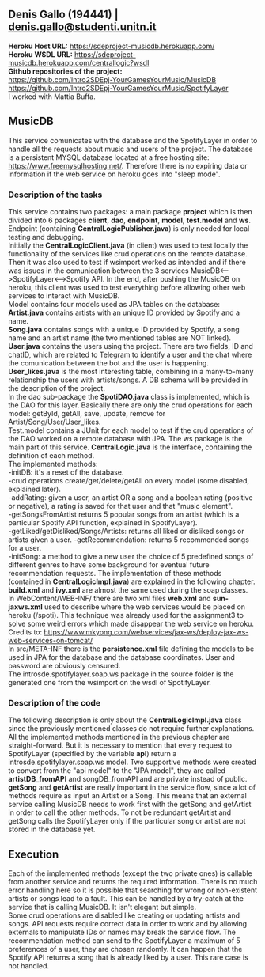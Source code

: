 ## Denis Gallo (194441) | denis.gallo@studenti.unitn.it
**Heroku Host URL:** https://sdeproject-musicdb.herokuapp.com/  
**Heroku WSDL URL:** https://sdeproject-musicdb.herokuapp.com/centrallogic?wsdl  
**Github repositories of the project:**  
https://github.com/Intro2SDEpj-YourGamesYourMusic/MusicDB  
https://github.com/Intro2SDEpj-YourGamesYourMusic/SpotifyLayer   
I worked with Mattia Buffa.  

## MusicDB

This service comunicates with the database and the SpotifyLayer in order to handle all the requests about music and users of the project. The database is a persistent MYSQL database located at a free hosting site: https://www.freemysqlhosting.net/. Therefore there is no expiring data or information if the web service on heroku goes into "sleep mode".

### Description of the tasks

This service contains two packages: a main package **project** which is then divided into 6 packages **client**, **dao**, **endpoint**, **model**, **test.model** and **ws**.  
Endpoint (containing **CentralLogicPublisher.java**) is only needed for local testing and debugging.  
Initially the **CentralLogicClient.java** (in client) was used to test locally the functionality of the services like crud operations on the remote database. Then it was also used to test if wsimport worked as intended and if there was issues in the comunication between the 3 services MusicDB<-->SpotifyLayer<-->Spotify API. In the end, after pushing the MusicDB on heroku, this client was used to test everything before allowing other web services to interact with MusicDB.  
Model contains four models used as JPA tables on the database:  
**Artist.java** contains artists with an unique ID provided by Spotify and a name.  
**Song.java** contains songs with a unique ID provided by Spotify, a song name and an artist name (the two mentioned tables are NOT linked).  
**User.java** contains the users using the project. There are two fields, ID and chatID, which are related to Telegram to identify a user and the chat where the comunication between the bot and the user is happening.  
**User_likes.java** is the most interesting table, combining in a many-to-many relationship the users with artists/songs. A DB schema will be provided in the description of the project.  
In the dao sub-package the **SpotiDAO.java** class is implemented, which is the DAO for this layer. Basically there are only the crud operations for each model: getById, getAll, save, update, remove for Artist/Song/User/User_likes.  
Test.model contains a JUnit for each model to test if the crud operations of the DAO worked on a remote database with JPA.
The ws package is the main part of this service. **CentralLogic.java** is the interface, containing the definition of each method.  
The implemented methods:  
-initDB: it's a reset of the database.   
-crud operations create/get/delete/getAll on every model (some disabled, explained later).  
-addRating: given a user, an artist OR a song and a boolean rating (positive or negative), a rating is saved for that user and that "music element".  
-getSongsFromArtist returns 5 popular songs from an artist (which is a particular Spotify API function, explained in SpotifyLayer).  
-getLiked/getDisliked/Songs/Artists: returns all liked or disliked songs or artists given a user.
-getRecommendation: returns 5 recommended songs for a user.    
-initSong: a method to give a new user the choice of 5 predefined songs of different genres to have some background for eventual future recommendation requests.
The implementation of these methods (contained in **CentralLogicImpl.java**) are explained in the following chapter.  
**build.xml** and **ivy.xml** are almost the same used during the soap classes.    
In WebContent/WEB-INF/ there are two xml files **web.xml** and **sun-jaxws.xml** used to describe where the web services would be placed on heroku (/spoti). This technique was already used for the assignment3 to solve some weird errors which made disappear the web service on heroku.  
Credits to: https://www.mkyong.com/webservices/jax-ws/deploy-jax-ws-web-services-on-tomcat/   
In src/META-INF there is the **persistence.xml** file defining the models to be used in JPA for the database and the database coordinates. User and password are obviously censured.  
The introsde.spotifylayer.soap.ws package in the source folder is the generated one from the wsimport on the wsdl of SpotifyLayer.


### Description of the code

The following description is only about the **CentralLogicImpl.java** class since the previously mentioned classes do not require further explanations.  
All the implemented methods mentioned in the previous chapter are straight-forward. But it is necessary to mention that every request to SpotifyLayer (specified by the variable **api**) return a introsde.spotifylayer.soap.ws model. Two supportive methods were created to convert from the "api model" to the "JPA model", they are called **artistDB_fromAPI** and songDB_fromAPI and are private instead of public.  
**getSong** and **getArtist** are really important in the service flow, since a lot of methods require as input an Artist or a Song. This means that an external service calling MusicDB needs to work first with the getSong and getArtist in order to call the other methods. To not be redundant getArtist and getSong calls the SpotifyLayer only if the particular song or artist are not stored in the database yet.  

## Execution
Each of the implemented methods (except the two private ones) is callable from another service and returns the required information. There is no much error handling here so it is possible that searching for wrong or non-existent artists or songs lead to a fault. This can be handled by a try-catch at the service that is calling MusicDB. It isn't elegant but simple.  
Some crud operations are disabled like creating or updating artists and songs. API requests require correct data in order to work and by allowing externals to manipulate IDs or names may break the service flow. The recommendation method can send to the SpotifyLayer a maximum of 5 preferences of a user, they are chosen randomly. It can happen that the Spotify API returns a song that is already liked by a user. This rare case is not handled.
